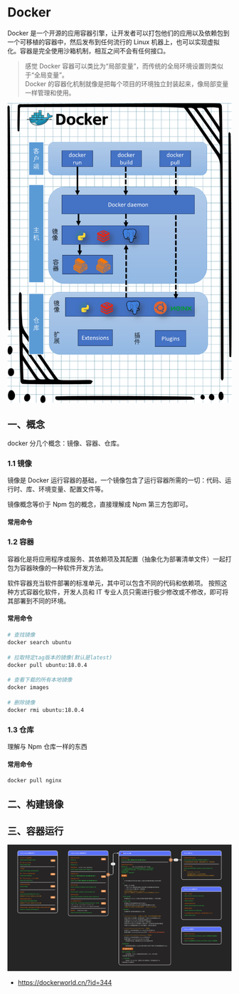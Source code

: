# Docker

Docker 是一个开源的应用容器引擎，让开发者可以打包他们的应用以及依赖包到一个可移植的容器中，然后发布到任何流行的 Linux 机器上，也可以实现虚拟化。容器是完全使用沙箱机制，相互之间不会有任何接口。

> 感觉 Docker 容器可以类比为“局部变量”，而传统的全局环境设置则类似于“全局变量”。  
> Docker 的容器化机制就像是把每个项目的环境独立封装起来，像局部变量一样管理和使用。

![alt text](image.png)

## 一、概念

docker 分几个概念：镜像、容器、仓库。

### 1.1 镜像

镜像是 Docker 运行容器的基础，一个镜像包含了运行容器所需的一切：代码、运行时、库、环境变量、配置文件等。

镜像概念等价于 Npm 包的概念，直接理解成 Npm 第三方包即可。

#### 常用命令

### 1.2 容器

容器化是将应用程序或服务、其依赖项及其配置（抽象化为部署清单文件）一起打包为容器映像的一种软件开发方法。

软件容器充当软件部署的标准单元，其中可以包含不同的代码和依赖项。 按照这种方式容器化软件，开发人员和 IT 专业人员只需进行极少修改或不修改，即可将其部署到不同的环境。

#### 常用命令

```bash
# 查找镜像
docker search ubuntu

# 拉取特定tag版本的镜像(默认是latest)
docker pull ubuntu:18.0.4

# 查看下载的所有本地镜像
docker images

# 删除镜像
docker rmi ubuntu:18.0.4

```

### 1.3 仓库

理解与 Npm 仓库一样的东西

#### 常用命令

```bash
docker pull nginx
```

## 二、构建镜像

## 三、容器运行

![alt text](docker.jpg)

- https://dockerworld.cn/?id=344
